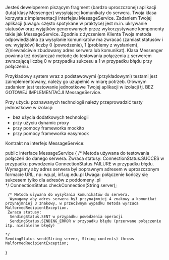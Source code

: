 Jesteś deweloperem piszącym fragment (bardzo uproszczonej) aplikacji (tutaj klasy Messenger) wysyłającej komunikaty do serwera. Twoja klasa korzysta z implementacji interfejsu MessageService. Zadaniem Twojej aplikacji (uwaga: często spotykane w praktyce) jest m.in. ukrywanie statusów oraz wyjątków generowanych przez wykorzystywane komponenty takie jak MessageService. Zgodnie z życzeniem Klienta Twoja metoda odpowiedzialna za wysyłanie komunikatów ma zwracać (zamiast statusów i ew. wyjątków) liczby 0 (powodzenie), 1 (problemy z wysłaniem), 2(niewłaściwie zbudowany adres serwera lub komunikat). Klasa Messenger powinna też dostarczać metodę do testowania połączenia z serwerem zwracającą liczbę 0 w przypadku sukcesu a 1 w przypadku błędu przy połączeniu. 

Przykładowy system wraz z podstawowymi (przykładowymi) testami jest zaimplementowany, należy go uzupełnić w miarę potrzeb. Głównym zadaniem jest testowanie jednostkowe Twojej aplikacji w izolacji tj. BEZ GOTOWEJ IMPLEMENTACJI MessageService.

Przy użyciu poznawanych technologii należy przeprowadzić testy jednostkowe w izolacji:
 - bez użycia dodatkowych technologii 
 - przy użyciu  dynamic proxy 
 - przy pomocy frameworka mockito
 - przy pomocy frameworka easymock 
 
Kontrakt na interfejs MessageService:

public interface MessageService {
    /* Metoda używana do testowania połączeń do danego serwera. Zwraca statusy:
	  ConnectionStatus.SUCCES w przypadku powodzenia
	  ConnectionStatus.FAILURE w przypadku błędu. 
	  Wymagamy aby adres serwera był poprawnym adresem w uproszczonym formacie URL, np:
	  wp.pl, inf.ug.edu.pl 
	  Uwaga: połączenie kończy się sukcesem tylko dla adresów z poddomeny .pl	
	*/
	ConnectionStatus checkConnection(String server);
	
	 /* Metoda używana do wysyłania komunikatów do serwera. 
	  Wymagamy aby adres serwera był przynajmniej 4 znakowy a komunikat przynajmniej 3 znakowy, w przeciwnym wypadku metoda wyrzuca MalformedRecipientException.
	 Zwraca statusy:
	  SendingStatus.SENT w przypadku powodzenia operacji
	  SendingStatus.SENDING_ERROR w przypadku błędu (przerwane połączenie itp. niezależne błędy) 
 	
	*/
	SendingStatus send(String server, String contents) throws MalformedRecipientException;

}
 
